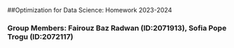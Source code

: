 ##Optimization for Data Science: Homework 2023-2024

### Group Members: Fairouz Baz Radwan (ID:2071913), Sofia Pope Trogu (ID:2072117)